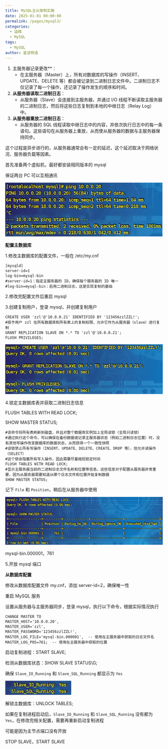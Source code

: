 ```yaml
---
title: MySQL主从架构实施
date: 2025-01-01 00:00:00
permalink: /pages/mysql3/
categories:
  - 运维
  - MySQL
tags:
  - MySQL
author: 星途物语
---
```

1. 主服务器记录更改**：
   - 在主服务器（Master）上，所有对数据库的写操作（INSERT、UPDATE、DELETE 等）都会被记录到二进制日志文件中。二进制日志不仅记录了每一个操作，还记录了操作发生的顺序和时间。
2. **从服务器读取二进制日志**：
   - 从服务器（Slave）会连接到主服务器，并通过 I/O 线程不断读取主服务器的二进制日志，然后将这些日志复制到本地的中继日志（Relay Log）中。
3. **从服务器重放二进制日志**：
   - 从服务器的 SQL 线程读取中继日志中的内容，并依次执行日志中的每一条语句。这些语句在从服务器上重放，从而使从服务器的数据与主服务器保持同步。

这个过程是异步进行的，从服务器通常会有一定的延迟，这个延迟取决于网络状况、服务器负载等因素。



首先准备两个虚拟机，最好都安装相同版本的 mysql

保证两台 PC 可以互相通讯

 <img src="/img/image-20240813140739721.png" alt="image-20240813140739721" style="zoom:80%;" />

**配置主数据库**

1.修改主数据库的配置文件，一般在 /etc/my.cnf

```shell
[mysqld]
server-id=1
log-bin=mysql-bin
#server-id=1：指定主服务器的 ID，确保每个服务器的 ID 唯一
#log-bin=mysql-bin：启用二进制日志，这是实现复制的基础
```

2.修改完配置文件后重启 mysql

3.创建复制用户，登录 mysql，并创建复制用户

```mysql
CREATE USER 'zzl'@'10.0.0.21' IDENTIFIED BY '123456zzlZZL!';
#授予用户 zzl 在所有数据库和所有表上的复制权限，允许它作为从服务器（slave）进行复制
GRANT REPLICATION SLAVE ON *.* TO 'zzl'@'10.0.0.21';
FLUSH PRIVILEGES;
```

 <img src="/img/image-20240813141743576.png" alt="image-20240813141743576" style="zoom:80%;" />

4.锁定主数据库表并获取二进制日志信息

FLUSH TABLES WITH READ LOCK;

SHOW MASTER STATUS;

```mysql
#该命令将所有表刷新到磁盘，并且对整个数据库实例加上全局读锁（全局只读锁）
#通过执行这个命令，可以确保在备份数据或记录主服务器状态（例如二进制日志位置）时，没有其他写操作改变数据库的数据状态，从而获得一个一致性快照
#该锁禁止所有写操作（INSERT、UPDATE、DELETE、CREATE、DROP 等），但允许读操作（SELECT）
#这个锁会阻塞所有写入操作，因此需要尽量缩短锁定时间
FLUSH TABLES WITH READ LOCK;
#显示主服务器当前的二进制日志文件名称和位置等信息。这些信息对于配置从服务器非常重要，因为从服务器需要知道从哪个日志文件和位置开始复制数据
SHOW MASTER STATUS;
```

记下 `File` 和 `Position`，稍后在从服务器中使用

 <img src="/img/image-20240813142600263.png" alt="image-20240813142600263" style="zoom:80%;" />

mysql-bin.000001，761

5.开放 mysql 端口

**从数据库配置**

修改从数据库配置文件 my.cnf，添加 server-id=2，确保唯一性

重启 MySQL 服务

设置从服务器与主服务器同步，登录 mysql，执行以下命令，根据实际情况执行

```mysql
CHANGE MASTER TO
MASTER_HOST='10.0.0.20',
MASTER_USER='zzl',
MASTER_PASSWORD='123456zzlZZL!',
MASTER_LOG_FILE='mysql-bin.000001',  -- 使用在主服务器中获取的日志文件名
MASTER_LOG_POS=761;  -- 使用在主服务器中获取的位置
```

启动复制进程：START SLAVE;

检测从数据库状态：SHOW SLAVE STATUS\G;

确保 `Slave_IO_Running` 和 `Slave_SQL_Running` 都显示为 `Yes`

 <img src="/img/image-20240813144535828.png" alt="image-20240813144535828" style="zoom:80%;" />

解锁主数据库：UNLOCK TABLES;

如果在复制进程启动后，`Slave_IO_Running` 和 `Slave_SQL_Running` 没有都为 `Yes`，在修改完相关配置，需要再重新启动复制进程

可能是因为主节点端口没有开放

STOP SLAVE，START SLAVE